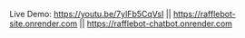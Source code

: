 Live Demo: https://youtu.be/7ylFb5CqVsI || https://rafflebot-site.onrender.com || https://rafflebot-chatbot.onrender.com
